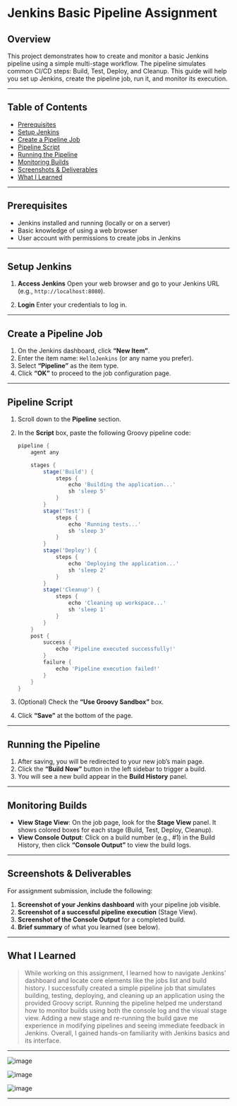 # Jenkins Basic Pipeline Assignment

## Overview

This project demonstrates how to create and monitor a basic Jenkins pipeline using a simple multi-stage workflow. The pipeline simulates common CI/CD steps: Build, Test, Deploy, and Cleanup.
This guide will help you set up Jenkins, create the pipeline job, run it, and monitor its execution.

---

## Table of Contents

* [Prerequisites](#prerequisites)
* [Setup Jenkins](#setup-jenkins)
* [Create a Pipeline Job](#create-a-pipeline-job)
* [Pipeline Script](#pipeline-script)
* [Running the Pipeline](#running-the-pipeline)
* [Monitoring Builds](#monitoring-builds)
* [Screenshots & Deliverables](#screenshots--deliverables)
* [What I Learned](#what-i-learned)

---

## Prerequisites

* Jenkins installed and running (locally or on a server)
* Basic knowledge of using a web browser
* User account with permissions to create jobs in Jenkins

---

## Setup Jenkins

1. **Access Jenkins**
   Open your web browser and go to your Jenkins URL (e.g., `http://localhost:8080`).

2. **Login**
   Enter your credentials to log in.

---

## Create a Pipeline Job

1. On the Jenkins dashboard, click **“New Item”**.
2. Enter the item name: `HelloJenkins` (or any name you prefer).
3. Select **“Pipeline”** as the item type.
4. Click **“OK”** to proceed to the job configuration page.

---

## Pipeline Script

1. Scroll down to the **Pipeline** section.

2. In the **Script** box, paste the following Groovy pipeline code:

   ```groovy
   pipeline {
       agent any

       stages {
           stage('Build') {
               steps {
                   echo 'Building the application...'
                   sh 'sleep 5'
               }
           }
           stage('Test') {
               steps {
                   echo 'Running tests...'
                   sh 'sleep 3'
               }
           }
           stage('Deploy') {
               steps {
                   echo 'Deploying the application...'
                   sh 'sleep 2'
               }
           }
           stage('Cleanup') {
               steps {
                   echo 'Cleaning up workspace...'
                   sh 'sleep 1'
               }
           }
       }
       post {
           success {
               echo 'Pipeline executed successfully!'
           }
           failure {
               echo 'Pipeline execution failed!'
           }
       }
   }
   ```

3. (Optional) Check the **“Use Groovy Sandbox”** box.

4. Click **“Save”** at the bottom of the page.

---

## Running the Pipeline

1. After saving, you will be redirected to your new job’s main page.
2. Click the **“Build Now”** button in the left sidebar to trigger a build.
3. You will see a new build appear in the **Build History** panel.

---

## Monitoring Builds

* **View Stage View**:
  On the job page, look for the **Stage View** panel. It shows colored boxes for each stage (Build, Test, Deploy, Cleanup).
* **View Console Output**:
  Click on a build number (e.g., #1) in the Build History, then click **“Console Output”** to view the build logs.

---

## Screenshots & Deliverables

For assignment submission, include the following:

1. **Screenshot of your Jenkins dashboard** with your pipeline job visible.
2. **Screenshot of a successful pipeline execution** (Stage View).
3. **Screenshot of the Console Output** for a completed build.
4. **Brief summary** of what you learned (see below).

---

## What I Learned

> While working on this assignment, I learned how to navigate Jenkins’ dashboard and locate core elements like the jobs list and build history. I successfully created a simple pipeline job that simulates building, testing, deploying, and cleaning up an application using the provided Groovy script. Running the pipeline helped me understand how to monitor builds using both the console log and the visual stage view. Adding a new stage and re-running the build gave me experience in modifying pipelines and seeing immediate feedback in Jenkins. Overall, I gained hands-on familiarity with Jenkins basics and its interface.

---
![image](https://github.com/user-attachments/assets/21994fb9-4558-4f84-bf8c-87cc510f3d90)

![image](https://github.com/user-attachments/assets/c69e74f2-cf0f-4a08-b95d-8f52e43e2d1b)

![image](https://github.com/user-attachments/assets/e121fd26-0ba7-4a36-9343-3326dc707cef)

---

